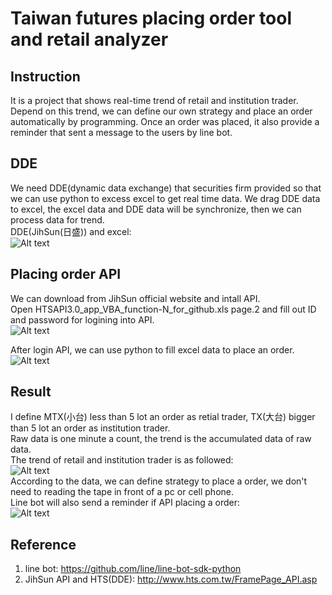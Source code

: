 # Taiwan futures placing order tool and retail analyzer
## Instruction
It is a project that shows real-time trend of retail and institution trader.
Depend on this trend, we can define our own strategy and place an order automatically by programming.
Once an order was placed, it also provide a reminder that sent a message to the users by line bot.   

## DDE
We need DDE(dynamic data exchange) that securities firm provided so that we can use python to excess excel to get real time data. We drag DDE data to excel, the excel data and DDE data will be synchronize, then we can process data for trend.   
DDE(JihSun(日盛)) and excel:    
![Alt text](https://github.com/heyheychen/Taiwan_futures_placing_order_tool_and_retail_analyzer/blob/master/pic/DDE%20and%20DDE%20excel.jpg?raw=true)   

## Placing order API
We can download from JihSun official website and intall API.    
Open HTSAPI3.0_app_VBA_function-N_for_github.xls page.2 and fill out ID and password for logining into API.   
![Alt text](https://github.com/heyheychen/Taiwan_futures_placing_order_tool_and_retail_analyzer/blob/master/pic/API%20login.jpg?raw=true)   

After login API, we can use python to fill excel data to place an order.    
![Alt text](https://github.com/heyheychen/Taiwan_futures_placing_order_tool_and_retail_analyzer/blob/master/pic/API%20order.jpg?raw=true)   

## Result
I define MTX(小台) less than 5 lot an order as retial trader, TX(大台) bigger than 5 lot an order as institution trader.    
Raw data is one minute a count, the trend is the accumulated data of raw data.    
The trend of retail and institution trader is as followed:    
![Alt text](https://github.com/heyheychen/Taiwan_futures_placing_order_tool_and_retail_analyzer/blob/master/pic/result.png?raw=true)    
According to the data, we can define strategy to place a order, we don't need to reading the tape in front of a pc or cell phone.    
Line bot will also send a reminder if API placing a order:    
![Alt text](https://github.com/heyheychen/Taiwan_futures_placing_order_tool_and_retail_analyzer/blob/master/pic/line%20message.jpg?raw=true)  

## Reference
1. line bot: https://github.com/line/line-bot-sdk-python   
2. JihSun API and HTS(DDE): http://www.hts.com.tw/FramePage_API.asp


